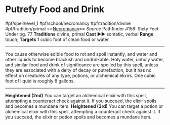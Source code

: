 # Putrefy Food and Drink
#pf/spell/level_1 #pf/school/necromancy #pf/tradition/divine #pf/tradition/primal
==[Necromancy](../../../Traits/Necromancy.md)==
*Source* Pathfinder #158: Sixty Feet Under pg. 77
**Traditions** divine, primal
**Cast** ►► somatic, verbal
**Range** touch; **Targets** 1 cubic foot of clean food or water

---
You cause otherwise edible food to rot and spoil instantly, and water and other liquids to become brackish and undrinkable. Holy water, unholy water, and similar food and drink of significance are spoiled by this spell, unless they are associated with a deity of decay or putrefaction, but it has no effect on creatures of any type, potions, or alchemical elixirs. One cubic foot of liquid is roughly 8 gallons.

<hr>

**Heightened (2nd)** You can target an alchemical elixir with this spell, attempting a counteract check against it. If you succeed, the elixir spoils and becomes a mundane item.
**Heightened (3rd)** You can target a potion or alchemical elixir with this spell, attempting a counteract check against it. If you succeed, the elixir or potion spoils and becomes a mundane item.